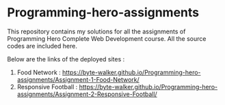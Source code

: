 # Programming-hero-assignments

This repository contains my solutions for all the assignments of Programming Hero Complete Web Development course. All the source codes are included here.

Below are the links of the deployed sites : 
1. Food Network : https://byte-walker.github.io/Programming-hero-assignments/Assignment-1-Food-Network/
2. Responsive Football : https://byte-walker.github.io/Programming-hero-assignments/Assignment-2-Responsive-Football/
